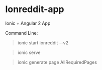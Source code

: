 # Ionreddit-app
Ionic + Angular 2 App

Command Line:

> ionic start ionreddit --v2

> ionic serve

> ionic generate page AllRequiredPages